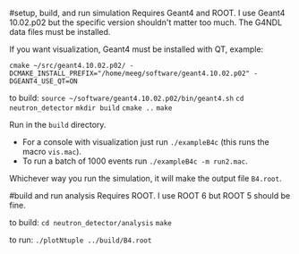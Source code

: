 #setup, build, and run simulation
Requires Geant4 and ROOT. I use Geant4 10.02.p02 but the specific version shouldn't matter too much. The G4NDL data files must be installed.

If you want visualization, Geant4 must be installed with QT, example:

```cmake ~/src/geant4.10.02.p02/ -DCMAKE_INSTALL_PREFIX="/home/meeg/software/geant4.10.02.p02" -DGEANT4_USE_QT=ON```

to build:
```source ~/software/geant4.10.02.p02/bin/geant4.sh```
```cd neutron_detector```
```mkdir build```
```cmake ..```
```make```

Run in the `build` directory.
* For a console with visualization just run `./exampleB4c` (this runs the macro `vis.mac`).
* To run a batch of 1000 events run `./exampleB4c -m run2.mac`.

Whichever way you run the simulation, it will make the output file `B4.root`.

#build and run analysis
Requires ROOT. I use ROOT 6 but ROOT 5 should be fine.

to build:
```cd neutron_detector/analysis```
```make```

to run:
```./plotNtuple ../build/B4.root```
